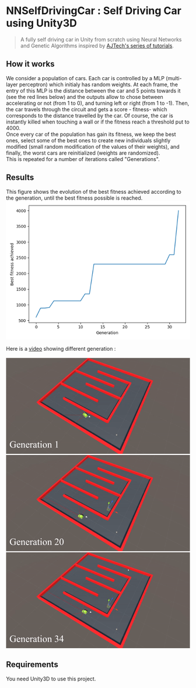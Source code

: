 # NNSelfDrivingCar : Self Driving Car using Unity3D
> A fully self driving car in Unity from scratch using Neural Networks and Genetic Algorithms inspired by [AJTech's series of tutorials](https://www.youtube.com/watch?v=C6SZUU8XQQ0&list=PL9FeLoYIHiTwyS18t1RUJQCKFy_abl3qe&ab_channel=AJTechAJTech).

## How it works
We consider a population of cars. Each car is controlled by a MLP (multi-layer perceptron) which initialy has random weights. At each frame, the entry of this MLP is the distance between the car and 5 points towards it (see the red lines below) and the outputs allow to chose between accelerating or not (from 1 to 0), and turning left or right (from 1 to -1). Then, the car travels through the circuit and gets a score - fitness- which corresponds to the distance travelled by the car. Of course, the car is instantly killed when touching a wall or if the fitness reach a threshold put to 4000.<br/>
Once every car of the population has gain its fitness, we keep the best ones, select some of the best ones to create new individuals slightly modified (small random modification of the values of their weights), and finally, the worst cars are reinitialized (weights are randomized).<br/>
This is repeated for a number of iterations called "Generations".

## Results
This figure shows the evolution of the best fitness achieved according to the generation, until the best fitness possible is reached.
![](Plot.png)

Here is a [video](https://www.youtube.com/watch?v=EZHOONPLUZg) showing different generation :<br/>
<br/>
![Alt Text](1-10.gif)
![Alt Text](20-25.gif)
![Alt Text](34.gif)


## Requirements
You need Unity3D to use this project.
